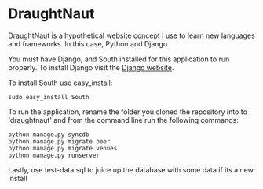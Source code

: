 # DraughtNaut

DraughtNaut is a hypothetical website concept I use to learn new languages and frameworks. In this case, Python and Django

You must have Django, and South installed for this application to run properly. To install Django visit the [Django website](https://docs.djangoproject.com/en/dev/topics/install/).

To install South use easy_install:

    sudo easy_install South

To run the application, rename the folder you cloned the repository into to 'draughtnaut' and from the command line run the following commands:

    python manage.py syncdb
    python manage.py migrate beer
    python manage.py migrate venues
    python manage.py runserver

Lastly, use test-data.sql to juice up the database with some data if its a new install

